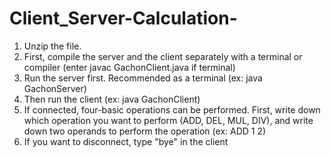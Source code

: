 # Client_Server-Calculation-
1. Unzip the file.
2. First, compile the server and the client separately with a terminal or compiler (enter javac GachonClient.java if terminal)
3. Run the server first. Recommended as a terminal (ex: java GachonServer)
4. Then run the client (ex: java GachonClient)
5. If connected, four-basic operations can be performed. First, write down which operation you want to perform (ADD, DEL, MUL, DIV), and write down two operands to perform the operation (ex: ADD 1 2)
6. If you want to disconnect, type "bye" in the client

